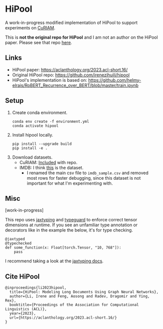 # HiPool

A work-in-progress modified implementation of HiPool to support experiments on [CuRIAM](https://arxiv.org/abs/2305.14719).

This is **not the original repo for HiPool** and I am not an author on the HiPool paper. Please see that repo [here](https://github.com/irenezihuili/hipool).

## Links
- HiPool paper: https://aclanthology.org/2023.acl-short.16/
- Original HiPool repo: https://github.com/irenezihuili/hipool
- HiPool's implementation is based on: https://github.com/helmy-elrais/RoBERT_Recurrence_over_BERT/blob/master/train.ipynb

## Setup
1. Create conda environment.
    ```
    conda env create -f environment.yml
    conda activate hipool
    ```
2. Install hipool locally.
    ```
    pip install --upgrade build
    pip install -e .
    ```
3. Download datasets.
    - CuRIAM: [Included]((data/curiam.json)) with repo.
    - IMDB: I think [this](https://www.kaggle.com/datasets/lakshmi25npathi/imdb-dataset-of-50k-movie-reviews) is the dataset. 
        - I renamed the main csv file to `imdb_sample.csv` and removed most rows for faster debugging, since this dataset is not important for what I'm experimenting with.

## Misc

[work-in-progress]

This repo uses [jaxtyping](https://github.com/google/jaxtyping) and [typeguard](https://typeguard.readthedocs.io/) to enforce correct tensor dimensions at runtime. If you see an unfamiliar type annotation or decorators like in the example the below, it's for type checking.

```
@jaxtyped
@typechecked
def some_function(x: Float[torch.Tensor, "10, 768"]):
    pass
```

I recommend taking a look at the [jaxtyping docs](https://docs.kidger.site/jaxtyping/).

## Cite HiPool
```
@inproceedings{li2023hipool,
  title={HiPool: Modeling Long Documents Using Graph Neural Networks},
  author={Li, Irene and Feng, Aosong and Radev, Dragomir and Ying, Rex},
  booktitle={Proceedings of the Association for Computational Linguistics (ACL)},
  year={2023},
  url={https://aclanthology.org/2023.acl-short.16/}
}
```

